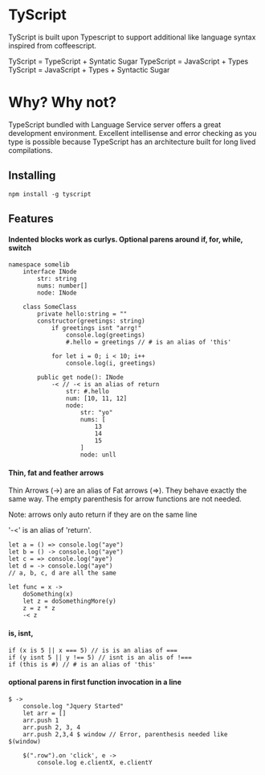 # TyScript

TyScript is built upon Typescript to support additional like language syntax inspired from coffeescript.

TyScript = TypeScript + Syntatic Sugar
TypeScript = JavaScript + Types
TyScript = JavaScript + Types + Syntactic Sugar

# Why? Why not?

TypeScript bundled with Language Service server offers a great development environment.
Excellent intellisense and error checking as you type is possible because TypeScript has an architecture built for long lived compilations.


## Installing

```
npm install -g tyscript
```

## Features

#### Indented blocks work as curlys. Optional parens around if, for, while, switch

```
namespace somelib
	interface INode
    	str: string
        nums: number[]
        node: INode

	class SomeClass
    	private hello:string = ""
    	constructor(greetings: string)
            if greetings isnt "arrg!"
            	console.log(greetings)
                #.hello = greetings // # is an alias of 'this'

            for let i = 0; i < 10; i++
            	console.log(i, greetings)

        public get node(): INode
        	-< // -< is an alias of return
            	str: #.hello
                num: [10, 11, 12]
                node:
                	str: "yo"
                    nums: [
                    	13
                        14
                        15
                    ]
                    node: unll

```


#### Thin, fat and feather arrows

Thin Arrows (->) are an alias of Fat arrows (=>). They behave exactly the same way.
The empty parenthesis for arrow functions are not needed.

Note: arrows only auto return if they are on the same line

'-<' is an alias of 'return'.

```
let a = () => console.log("aye")
let b = () -> console.log("aye")
let c = => console.log("aye")
let d = -> console.log("aye")
// a, b, c, d are all the same

let func = x ->
	doSomething(x)
    let z = doSomethingMore(y)
    z = z * z
    -< z
```

#### is, isnt, #

```
if (x is 5 || x === 5) // is is an alias of ===
if (y isnt 5 || y !== 5) // isnt is an alis of !===
if (this is #) // # is an alias of 'this'

```

#### optional parens in first function invocation in a line

```
$ ->
	console.log "Jquery Started"
    let arr = []
    arr.push 1
    arr.push 2, 3, 4
    arr.push 2,3,4 $ window // Error, parenthesis needed like $(window)

    $(".row").on 'click', e ->
    	console.log e.clientX, e.clientY

```
